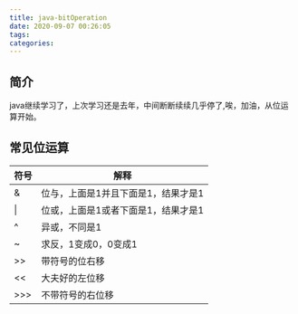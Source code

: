 ```yaml
---
title: java-bitOperation
date: 2020-09-07 00:26:05
tags:
categories:
---
```

## 简介
java继续学习了，上次学习还是去年，中间断断续续几乎停了,唉，加油，从位运算开始。
<!-- more -->

## 常见位运算
| 符号 | 解释 |
|  --- | ---  |
| & |位与，上面是1并且下面是1，结果才是1|
| \| |位或，上面是1或者下面是1，结果才是1|
|^| 异或，不同是1|
|~|求反，1变成0，0变成1|
|>>|带符号的位右移|
|<<|大夫好的左位移|
|>>>|不带符号的右位移|